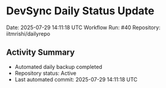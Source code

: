 # DevSync Daily Status Update
Date: 2025-07-29 14:11:18 UTC
Workflow Run: #40
Repository: iitmrishi/dailyrepo

## Activity Summary
- Automated daily backup completed
- Repository status: Active
- Last automated commit: 2025-07-29 14:11:18 UTC

